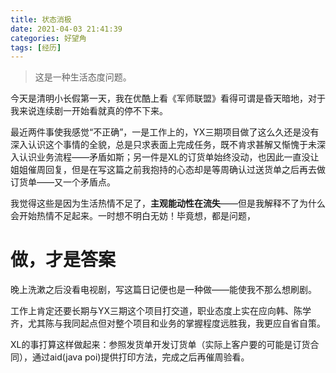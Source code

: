 ```yaml
---
title: 状态消极
date: 2021-04-03 21:41:39
categories: 好望角
tags: [经历]
---
```


> 这是一种生活态度问题。

今天是清明小长假第一天，我在优酷上看《军师联盟》看得可谓是昏天暗地，对于我来说连续剧一开始看就真的停不下来。
<!--more-->

最近两件事使我感觉“不正确”，一是工作上的，YX三期项目做了这么久还是没有深入认识这个事情的全貌，总是只求表面上完成任务，既不肯求甚解又惭愧于未深入认识业务流程——矛盾如斯；另一件是XL的订货单始终没动，也因此一直没让姐姐催周回复，但是在写这篇之前我抱持的心态却是等周确认过送货单之后再去做订货单——又一个矛盾点。

我觉得这些是因为生活热情不足了，__主观能动性在流失__——但是我解释不了为什么会开始热情不足起来。一时想不明白无妨！毕竟想，都是问题，

# 做，才是答案
晚上洗漱之后没看电视剧，写这篇日记便也是一种做——能使我不那么想刷剧。

工作上肯定还要长期与YX三期这个项目打交道，职业态度上实在应向韩、陈学齐，尤其陈与我同起点但对整个项目和业务的掌握程度远胜我，我更应自省自策。

XL的事打算这样做起来：参照发货单开发订货单（实际上客户要的可能是订货合同），通过aid(java poi)提供打印方法，完成之后再催周验看。
